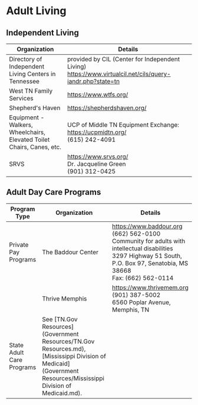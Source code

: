 # Adult Living

## Independent Living

| Organization                                                          | Details                                                                                                    |
| --------------------------------------------------------------------- | ---------------------------------------------------------------------------------------------------------- |
| Directory of Independent Living Centers in Tennessee                  | provided by CIL (Center for Independent Living) <https://www.virtualcil.net/cils/query-iandr.php?state=tn> |
| West TN Family Services                                               | <https://www.wtfs.org/>                                                                                    |
| Shepherd's Haven                                                      | <https://shepherdshaven.org/>                                                                              |
| Equipment - Walkers, Wheelchairs, Elevated Toilet Chairs, Canes, etc. | UCP of Middle TN Equipment Exchange: <https://ucpmidtn.org/><br>(615) 242-4091                             |
| SRVS                                                                  | <https://www.srvs.org/><br>Dr. Jacqueline Green<br>(901) 312-0425                                          |

## Adult Day Care Programs

| Program Type              | Organization                                                                                                                                                    | Details                                                                                                                                                                              |
| ------------------------- | --------------------------------------------------------------------------------------------------------------------------------------------------------------- | ------------------------------------------------------------------------------------------------------------------------------------------------------------------------------------ |
| Private Pay Programs      | The Baddour Center                                                                                                                                              | <https://www.baddour.org><br>(662) 562-0100<br>Community for adults with intellectual disabilities<br>3297 Highway 51 South, P.O. Box 97, Senatobia, MS 38668<br>Fax: (662) 562-0114 |
|                           | Thrive Memphis                                                                                                                                                  | <https://www.thrivemem.org><br>(901) 387-5002<br>6560 Poplar Avenue, Memphis, TN                                                                                                     |
| State Adult Care Programs | See [TN.Gov Resources](Government Resources/TN.Gov Resources.md), [Mississippi Division of Medicaid](Government Resources/Mississippi Division of Medicaid.md). |                                                                                                                                                                                      |
